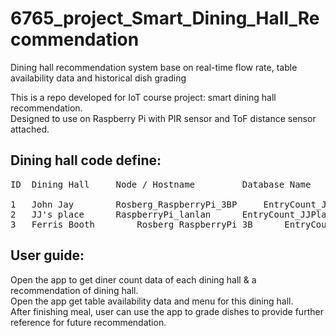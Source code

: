 # 6765_project_Smart_Dining_Hall_Recommendation
Dining hall recommendation system base on real-time flow rate, table availability data and historical dish grading


This is a repo developed for IoT course project: smart dining hall recommendation.  
Designed to use on Raspberry Pi with PIR sensor and ToF distance sensor attached.  


## Dining hall code define:

<pre>
ID	Dining Hall		Node / Hostname			Database Name
 
1	John Jay		Rosberg_RaspberryPi_3BP		EntryCount_JohnJay
2	JJ's place		RaspberryPi_lanlan		EntryCount_JJPlace
3	Ferris Booth		Rosberg_RaspberryPi_3B		EntryCount_FerrisBooth
</pre>

## User guide:

Open the app to get diner count data of each dining hall & a recommendation of dining hall.  
Open the app get table availability data and menu for this dining hall.  
After finishing meal, user can use the app to grade dishes to provide further reference for future recommendation.  
